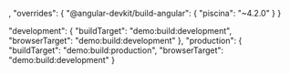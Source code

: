 ,
"overrides": {
"@angular-devkit/build-angular": {
"piscina": "~4.2.0"
}
}

"development": {
"buildTarget": "demo:build:development",
"browserTarget": "demo:build:development"
},
"production": {
"buildTarget": "demo:build:production",
"browserTarget": "demo:build:development"
}
